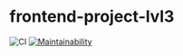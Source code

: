 # frontend-project-lvl3
![CI](https://github.com/DmitriyK/frontend-project-lvl3/workflows/CI/badge.svg?branch=main)
[![Maintainability](https://api.codeclimate.com/v1/badges/799ad705a4a4991c872a/maintainability)](https://codeclimate.com/github/DmitriyK/frontend-project-lvl3/maintainability)